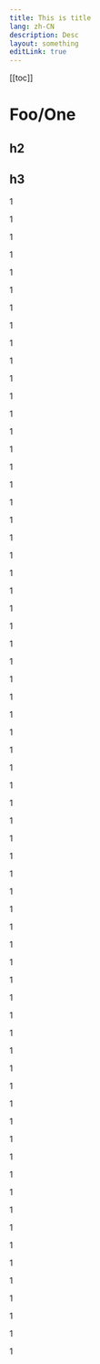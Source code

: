 ```yaml
---
title: This is title
lang: zh-CN
description: Desc 
layout: something
editLink: true
---
```

[[toc]]

# Foo/One

## h2
## h3
1

1

1

1

1

1

1

1

1

1

1

1

1

1

1

1

1

1

1

1

1

1

1

1

1

1


1

1

1

1


1

1

1

1


1

1

1

1


1

1

1

1


1

1

1

1


1

1

1

1


1

1

1

1


1

1

1

1


1

1

1

1


1

1

1

1

